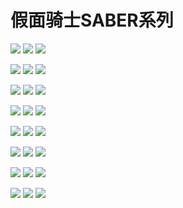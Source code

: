 # 假面骑士SABER系列

![](https://toei-hero.com/sugotoku/contents/gallery/MR2020-001/MR2020-001\_wxga.jpg) ![](https://toei-hero.com/sugotoku/contents/gallery/MR2020-002/MR2020-002\_wxga.jpg) ![](https://toei-hero.com/sugotoku/contents/gallery/MR2020-003/MR2020-003\_wxga.jpg)

![](https://toei-hero.com/sugotoku/contents/gallery/MR2020-004/MR2020-004\_wxga.jpg) ![](https://toei-hero.com/sugotoku/contents/gallery/MR2020-005/MR2020-005\_wxga.jpg) ![](https://toei-hero.com/sugotoku/contents/gallery/MR2020-006/MR2020-006\_wxga.jpg)

![](https://toei-hero.com/sugotoku/contents/gallery/MR2020-007/MR2020-007\_wxga.jpg) ![](https://toei-hero.com/sugotoku/contents/gallery/MR2020-008/MR2020-008\_wxga.jpg) ![](https://toei-hero.com/sugotoku/contents/gallery/MR2020-009/MR2020-009\_wxga.jpg)

![](https://toei-hero.com/sugotoku/contents/gallery/MR2020-010/MR2020-010\_wxga.jpg) ![](https://toei-hero.com/sugotoku/contents/gallery/MR2020-011/MR2020-011\_wxga.jpg) ![](https://toei-hero.com/sugotoku/contents/gallery/MR2020-012/MR2020-012\_wxga.jpg)

![](https://toei-hero.com/sugotoku/contents/gallery/MR2020-013/MR2020-013\_wxga.jpg) ![](https://toei-hero.com/sugotoku/contents/gallery/MR2020-014/MR2020-014\_wxga.jpg) ![](https://toei-hero.com/sugotoku/contents/gallery/MR2020-015/MR2020-015\_wxga.jpg)

![](https://toei-hero.com/sugotoku/contents/gallery/MR2020-016/MR2020-016\_wxga.jpg) ![](https://toei-hero.com/sugotoku/contents/gallery/MR2020-017/MR2020-017\_wxga.jpg) ![](https://toei-hero.com/sugotoku/contents/gallery/MR2020-018/MR2020-018\_wxga.jpg)

![](https://toei-hero.com/sugotoku/contents/gallery/MR2020-019/MR2020-019\_wxga.jpg) ![](https://toei-hero.com/sugotoku/contents/gallery/MR2020-020/MR2020-020\_wxga.jpg) ![](https://toei-hero.com/sugotoku/contents/gallery/MR2020-021/MR2020-021\_wxga.jpg)

![](https://toei-hero.com/sugotoku/contents/gallery/MR2020-022/MR2020-022\_wxga.jpg) ![](https://toei-hero.com/sugotoku/contents/gallery/MR2020-023/MR2020-023\_wxga.jpg) ![](https://toei-hero.com/sugotoku/contents/gallery/MR2020-024/MR2020-024\_wxga.jpg)
